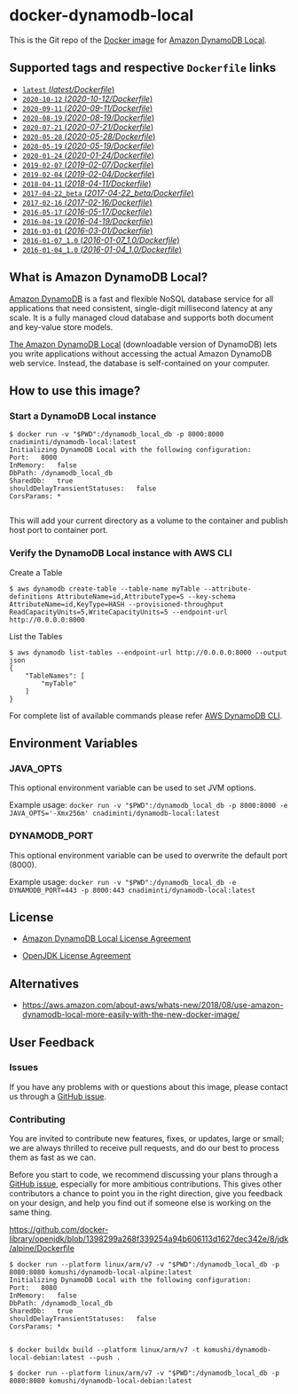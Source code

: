 # docker-dynamodb-local

This is the Git repo of the [Docker image](https://hub.docker.com/r/cnadiminti/dynamodb-local) for [Amazon DynamoDB Local](https://aws.amazon.com/dynamodb/).

## Supported tags and respective `Dockerfile` links

- [`latest` (*latest/Dockerfile*)](https://github.com/cnadiminti/docker-dynamodb-local/blob/master/Dockerfile)
- [`2020-10-12` (*2020-10-12/Dockerfile*)](https://github.com/cnadiminti/docker-dynamodb-local/blob/master/2020-10-12/Dockerfile)
- [`2020-09-11` (*2020-09-11/Dockerfile*)](https://github.com/cnadiminti/docker-dynamodb-local/blob/master/2020-09-11/Dockerfile)
- [`2020-08-19` (*2020-08-19/Dockerfile*)](https://github.com/cnadiminti/docker-dynamodb-local/blob/master/2020-08-19/Dockerfile)
- [`2020-07-21` (*2020-07-21/Dockerfile*)](https://github.com/cnadiminti/docker-dynamodb-local/blob/master/2020-07-21/Dockerfile)
- [`2020-05-28` (*2020-05-28/Dockerfile*)](https://github.com/cnadiminti/docker-dynamodb-local/blob/master/2020-05-28/Dockerfile)
- [`2020-05-19` (*2020-05-19/Dockerfile*)](https://github.com/cnadiminti/docker-dynamodb-local/blob/master/2020-05-19/Dockerfile)
- [`2020-01-24` (*2020-01-24/Dockerfile*)](https://github.com/cnadiminti/docker-dynamodb-local/blob/master/2020-01-24/Dockerfile)
- [`2019-02-07` (*2019-02-07/Dockerfile*)](https://github.com/cnadiminti/docker-dynamodb-local/blob/master/2019-02-07/Dockerfile)
- [`2019-02-04` (*2019-02-04/Dockerfile*)](https://github.com/cnadiminti/docker-dynamodb-local/blob/master/2019-02-04/Dockerfile)
- [`2018-04-11` (*2018-04-11/Dockerfile*)](https://github.com/cnadiminti/docker-dynamodb-local/blob/master/2018-04-11/Dockerfile)
- [`2017-04-22_beta` (*2017-04-22_beta/Dockerfile*)](https://github.com/cnadiminti/docker-dynamodb-local/blob/master/2017-04-22_beta/Dockerfile)
- [`2017-02-16` (*2017-02-16/Dockerfile*)](https://github.com/cnadiminti/docker-dynamodb-local/blob/master/2017-02-16/Dockerfile)
- [`2016-05-17` (*2016-05-17/Dockerfile*)](https://github.com/cnadiminti/docker-dynamodb-local/blob/master/2016-05-17/Dockerfile)
- [`2016-04-19` (*2016-04-19/Dockerfile*)](https://github.com/cnadiminti/docker-dynamodb-local/blob/master/2016-04-19/Dockerfile)
- [`2016-03-01` (*2016-03-01/Dockerfile*)](https://github.com/cnadiminti/docker-dynamodb-local/blob/master/2016-03-01/Dockerfile)
- [`2016-01-07_1.0` (*2016-01-07_1.0/Dockerfile*)](https://github.com/cnadiminti/docker-dynamodb-local/blob/master/2016-01-07_1.0/Dockerfile)
- [`2016-01-04_1.0` (*2016-01-04_1.0/Dockerfile*)](https://github.com/cnadiminti/docker-dynamodb-local/blob/master/2016-01-04_1.0/Dockerfile)

## What is Amazon DynamoDB Local?

[Amazon DynamoDB](https://aws.amazon.com/dynamodb/) is a fast and flexible NoSQL database service for all applications that need consistent, single-digit millisecond latency at any scale. It is a fully managed cloud database and supports both document and key-value store models.

[The Amazon DynamoDB Local](http://docs.aws.amazon.com/amazondynamodb/latest/developerguide/DynamoDBLocal.html) (downloadable version of DynamoDB) lets you write applications without accessing the actual Amazon DynamoDB web service. Instead, the database is self-contained on your computer.

## How to use this image?

### Start a DynamoDB Local instance

```console
$ docker run -v "$PWD":/dynamodb_local_db -p 8000:8000 cnadiminti/dynamodb-local:latest
Initializing DynamoDB Local with the following configuration:
Port:	8000
InMemory:	false
DbPath:	/dynamodb_local_db
SharedDb:	true
shouldDelayTransientStatuses:	false
CorsParams:	*


```

This will add your current directory as a volume to the container and publish host port to container port.

### Verify the DynamoDB Local instance with AWS CLI

Create a Table
```console
$ aws dynamodb create-table --table-name myTable --attribute-definitions AttributeName=id,AttributeType=S --key-schema AttributeName=id,KeyType=HASH --provisioned-throughput ReadCapacityUnits=5,WriteCapacityUnits=5 --endpoint-url http://0.0.0.0:8000
```

List the Tables
``` console
$ aws dynamodb list-tables --endpoint-url http://0.0.0.0:8000 --output json
{
    "TableNames": [
        "myTable"
    ]
}
```

For complete list of available commands please refer [AWS DynamoDB CLI](http://docs.aws.amazon.com/cli/latest/reference/dynamodb/).

## Environment Variables

### JAVA_OPTS

This optional environment variable can be used to set JVM options.

Example usage: `docker run -v "$PWD":/dynamodb_local_db -p 8000:8000 -e JAVA_OPTS='-Xmx256m' cnadiminti/dynamodb-local:latest`

### DYNAMODB_PORT

This optional environment variable can be used to overwrite the default port (8000).

Example usage: `docker run -v "$PWD":/dynamodb_local_db -e DYNAMODB_PORT=443 -p 8000:443 cnadiminti/dynamodb-local:latest`

## License

- [Amazon DynamoDB Local License Agreement](https://aws.amazon.com/dynamodb-local-license/)

- [OpenJDK License Agreement](http://openjdk.java.net/legal/gplv2+ce.html)

## Alternatives

- https://aws.amazon.com/about-aws/whats-new/2018/08/use-amazon-dynamodb-local-more-easily-with-the-new-docker-image/

## User Feedback

### Issues

If you have any problems with or questions about this image, please contact us through a [GitHub issue](https://github.com/cnadiminti/docker-dynamodb-local/issues).

### Contributing

You are invited to contribute new features, fixes, or updates, large or small; we are always thrilled to receive pull requests, and do our best to process them as fast as we can.

Before you start to code, we recommend discussing your plans through a [GitHub issue](https://github.com/cnadiminti/docker-dynamodb-local/issues), especially for more ambitious contributions. This gives other contributors a chance to point you in the right direction, give you feedback on your design, and help you find out if someone else is working on the same thing.




https://github.com/docker-library/openjdk/blob/1398299a268f339254a94b606113d1627dec342e/8/jdk/alpine/Dockerfile


```console
$ docker run --platform linux/arm/v7 -v "$PWD":/dynamodb_local_db -p 8080:8080 komushi/dynamodb-local-alpine:latest
Initializing DynamoDB Local with the following configuration:
Port:   8080
InMemory:   false
DbPath: /dynamodb_local_db
SharedDb:   true
shouldDelayTransientStatuses:   false
CorsParams: *


```

```
$ docker buildx build --platform linux/arm/v7 -t komushi/dynamodb-local-debian:latest --push .

$ docker run --platform linux/arm/v7 -v "$PWD":/dynamodb_local_db -p 8080:8080 komushi/dynamodb-local-debian:latest
```